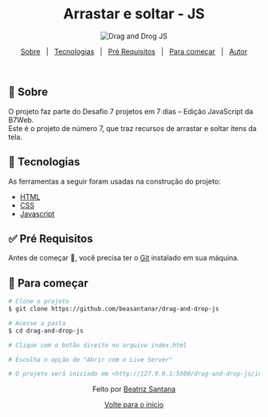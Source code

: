 <h1 align="center">Arrastar e soltar - JS</h1>

<div align="center" id="top"> 
  <img src="https://user-images.githubusercontent.com/72886481/128660235-06c0e828-777b-4685-8830-ca19865f2a80.png" alt="Drag and Drog JS" />
</div>

<p align="center">
  <a href="#dart-about">Sobre</a> &#xa0; | &#xa0; 
  <a href="#rocket-technologies">Tecnologias</a> &#xa0; | &#xa0;
  <a href="#white_check_mark-requirements">Pré Requisitos</a> &#xa0; | &#xa0;
  <a href="#checkered_flag-starting">Para começar</a> &#xa0; | &#xa0;
  <a href="https://github.com/beasantanar" target="_blank">Autor</a>
</p>

<br>

## :dart: Sobre

O projeto faz parte do Desafio 7 projetos em 7 dias – Edição JavaScript da B7Web. <br>
Este é o projeto de número 7, que traz recursos de arrastar e soltar itens da tela.

## :rocket: Tecnologias

As ferramentas a seguir foram usadas na construção do projeto:

- [HTML](https://devdocs.io/html/)
- [CSS](https://devdocs.io/css/)
- [Javascript](https://devdocs.io/javascript/)

## :white_check_mark: Pré Requisitos

Antes de começar 🏁, você precisa ter o [Git](https://git-scm.com) instalado em sua máquina.

## :checkered_flag: Para começar

```bash
# Clone o projeto
$ git clone https://github.com/beasantanar/drag-and-drop-js

# Acesse a pasta
$ cd drag-and-drop-js

# Clique com o botão direito no arquivo index.html

# Escolha o opção de "Abrir com o Live Server"

# O projeto será iniciado em <http://127.0.0.1:5500/drag-and-drop-js/index.html>
```

<p align="center">Feito por <a href="https://github.com/beasantanar" target="_blank">Beatriz Santana</a></p>

<p align="center"><a href="#top">Volte para o início</a></p>
